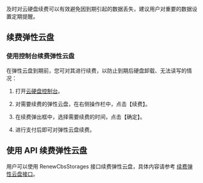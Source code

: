 及时对云硬盘续费可以有效避免因到期引起的数据丢失，建议用户对重要的数据设置定期提醒。

## 续费弹性云盘

### 使用控制台续费弹性云盘

在弹性云盘到期前，您可对其进行续费，以防止到期后硬盘卸载、无法读写的情况：

1) 打开[云硬盘控制台](https://console.cloud.tencent.com/cvm/cbs)。

2) 对需要续费的弹性云盘，在右侧操作栏中，点击【续费】。

3) 在续费弹出框中，选择需要续费的时间，点击【确定】。

4) 进行支付后即可对弹性云盘续费。

## 使用 API 续费弹性云盘
用户可以使用 RenewCbsStorages 接口续费弹性云盘，具体内容请参考 [续费弹性云盘接口](https://cloud.tencent.com/doc/api/364/2521)。